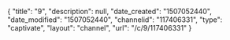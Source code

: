 {
    "title": "9",
    "description": null,
    "date_created": "1507052440",
    "date_modified": "1507052440",
    "channelid": "117406331",
    "type": "captivate",
    "layout": "channel",
    "url": "\/c\/9\/117406331"
}